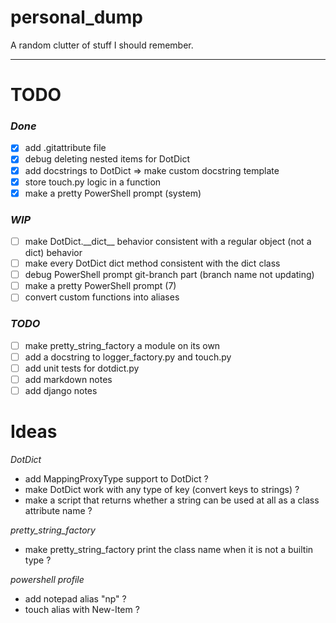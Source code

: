 # personal_dump
A random clutter of stuff I should remember.

---

# TODO

### *Done*
- [x] add .gitattribute file
- [x] debug deleting nested items for DotDict
- [x] add docstrings to DotDict => make custom docstring template
- [x] store touch.py logic in a function
- [x] make a pretty PowerShell prompt (system)

### *WIP*
- [ ] make DotDict.\_\_dict__ behavior consistent with a regular object (not a dict) behavior
- [ ] make every DotDict dict method consistent with the dict class
- [ ] debug PowerShell prompt git-branch part (branch name not updating)
- [ ] make a pretty PowerShell prompt (7)
- [ ] convert custom functions into aliases

### *TODO*
- [ ] make pretty_string_factory a module on its own
- [ ] add a docstring to logger_factory.py and touch.py
- [ ] add unit tests for dotdict.py
- [ ] add markdown notes
- [ ] add django notes

# Ideas

*DotDict*
- add MappingProxyType support to DotDict ?
- make DotDict work with any type of key (convert keys to strings) ?
- make a script that returns whether a string can be used at all as a class attribute name ?

*pretty_string_factory*
- make pretty_string_factory print the class name when it is not a builtin type ?

*powershell profile*
- add notepad alias "np" ?
- touch alias with New-Item ?
